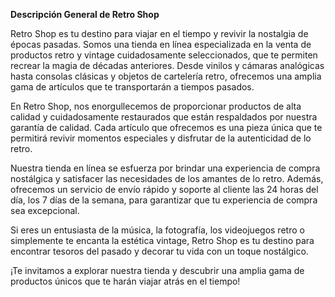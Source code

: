 **Descripción General de Retro Shop**

Retro Shop es tu destino para viajar en el tiempo y revivir la nostalgia de épocas pasadas. Somos una tienda en línea especializada en la venta de productos retro y vintage cuidadosamente seleccionados, que te permiten recrear la magia de décadas anteriores. Desde vinilos y cámaras analógicas hasta consolas clásicas y objetos de cartelería retro, ofrecemos una amplia gama de artículos que te transportarán a tiempos pasados.

En Retro Shop, nos enorgullecemos de proporcionar productos de alta calidad y cuidadosamente restaurados que están respaldados por nuestra garantía de calidad. Cada artículo que ofrecemos es una pieza única que te permitirá revivir momentos especiales y disfrutar de la autenticidad de lo retro.

Nuestra tienda en línea se esfuerza por brindar una experiencia de compra nostálgica y satisfacer las necesidades de los amantes de lo retro. Además, ofrecemos un servicio de envío rápido y soporte al cliente las 24 horas del día, los 7 días de la semana, para garantizar que tu experiencia de compra sea excepcional.

Si eres un entusiasta de la música, la fotografía, los videojuegos retro o simplemente te encanta la estética vintage, Retro Shop es tu destino para encontrar tesoros del pasado y decorar tu vida con un toque nostálgico.

¡Te invitamos a explorar nuestra tienda y descubrir una amplia gama de productos únicos que te harán viajar atrás en el tiempo!